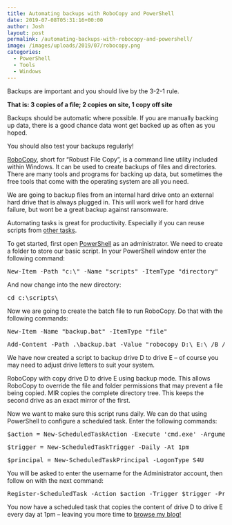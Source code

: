 ```yaml
---
title: Automating backups with RoboCopy and PowerShell
date: 2019-07-08T05:31:16+00:00
author: Josh
layout: post
permalink: /automating-backups-with-robocopy-and-powershell/
image: /images/uploads/2019/07/robocopy.png
categories:
  - PowerShell
  - Tools
  - Windows
---
```

Backups are important and you should live by the 3-2-1 rule.

**That is: 3 copies of a file; 2 copies on site, 1 copy off site**

Backups should be automatic where possible. If you are manually backing up data, there is a good chance data wont get backed up as often as you hoped.

You should also test your backups regularly!

<a rel="noreferrer noopener" aria-label="RoboCopy (opens in a new tab)" href="https://docs.microsoft.com/en-us/windows-server/administration/windows-commands/robocopy" target="_blank">RoboCopy</a>, short for &#8220;Robust File Copy&#8221;, is a command line utility included within Windows. It can be used to create backups of files and directories. There are many tools and programs for backing up data, but sometimes the free tools that come with the operating system are all you need.

We are going to backup files from an internal hard drive onto an external hard drive that is always plugged in. This will work well for hard drive failure, but wont be a great backup against ransomware.

Automating tasks is great for productivity. Especially if you can reuse scripts from [other tasks](https://joshdawes.com/usb-rubber-ducky/).

To get started, first open <a rel="noreferrer noopener" aria-label="PowerShell (opens in a new tab)" href="https://docs.microsoft.com/en-us/powershell/" target="_blank">PowerShell</a> as an administrator. We need to create a folder to store our basic script. In your PowerShell window enter the following command:

<pre class="wp-block-preformatted">New-Item -Path "c:\" -Name "scripts" -ItemType "directory"</pre>

And now change into the new directory:

<pre class="wp-block-preformatted">cd c:\scripts\</pre>

Now we are going to create the batch file to run RoboCopy. Do that with the following commands:

<pre class="wp-block-preformatted">New-Item -Name "backup.bat" -ItemType "file"</pre>

<pre class="wp-block-preformatted">Add-Content -Path .\backup.bat -Value "robocopy D:\ E:\ /B /MIR"</pre>

We have now created a script to backup drive D to drive E &#8211; of course you may need to adjust drive letters to suit your system.

RoboCopy with copy drive D to drive E using backup mode. This allows RoboCopy to override the file and folder permissions that may prevent a file being copied. MIR copies the complete directory tree. This keeps the second drive as an exact mirror of the first.

Now we want to make sure this script runs daily. We can do that using PowerShell to configure a scheduled task. Enter the following commands:

<pre class="wp-block-preformatted">$action = New-ScheduledTaskAction -Execute 'cmd.exe' -Argument '/c start "" "C:\scripts\backup.bat'</pre>

<pre class="wp-block-preformatted">$trigger = New-ScheduledTaskTrigger -Daily -At 1pm</pre>

<pre class="wp-block-preformatted">$principal = New-ScheduledTaskPrincipal -LogonType S4U</pre>

You will be asked to enter the username for the Administrator account, then follow on with the next command: 

<pre class="wp-block-preformatted">Register-ScheduledTask -Action $action -Trigger $trigger -Principal $principal -TaskName "Backup D Drive" -Description "Daily Backup of Drive D"</pre>

You now have a scheduled task that copies the content of drive D to drive E every day at 1pm &#8211; leaving you more time to [browse my blog!](https://joshdawes.com/recent-posts/)